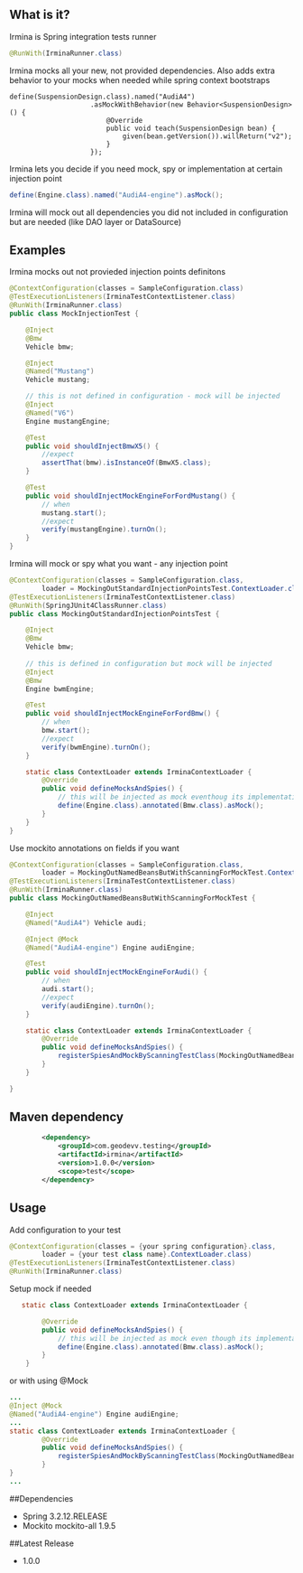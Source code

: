 ## What is it?

Irmina is Spring integration tests runner
```java
@RunWith(IrminaRunner.class)
```
Irmina mocks all your new, not provided dependencies. Also adds extra behavior to your mocks when needed while spring context bootstraps
```
define(SuspensionDesign.class).named("AudiA4")
                    .asMockWithBehavior(new Behavior<SuspensionDesign>() {
                        @Override
                        public void teach(SuspensionDesign bean) {
                            given(bean.getVersion()).willReturn("v2");
                        }
                    });
```
Irmina lets you decide if you need mock, spy or implementation at certain injection point
```java
define(Engine.class).named("AudiA4-engine").asMock();
```
Irmina will mock out all dependencies you did not included in configuration but are needed (like DAO layer or DataSource)

## Examples

Irmina mocks out not provieded injection points definitons
```java
@ContextConfiguration(classes = SampleConfiguration.class)
@TestExecutionListeners(IrminaTestContextListener.class)
@RunWith(IrminaRunner.class)
public class MockInjectionTest {

    @Inject
    @Bmw
    Vehicle bmw;

    @Inject
    @Named("Mustang")
    Vehicle mustang;

    // this is not defined in configuration - mock will be injected
    @Inject
    @Named("V6")
    Engine mustangEngine;  

    @Test
    public void shouldInjectBmwX5() {
        //expect
        assertThat(bmw).isInstanceOf(BmwX5.class);
    }

    @Test
    public void shouldInjectMockEngineForFordMustang() {
        // when
        mustang.start();
        //expect
        verify(mustangEngine).turnOn();
    }
}
```
Irmina will mock or spy what you want - any injection point 
```java
@ContextConfiguration(classes = SampleConfiguration.class,
        loader = MockingOutStandardInjectionPointsTest.ContextLoader.class)
@TestExecutionListeners(IrminaTestContextListener.class)
@RunWith(SpringJUnit4ClassRunner.class)
public class MockingOutStandardInjectionPointsTest {

    @Inject
    @Bmw
    Vehicle bmw;
     
    // this is defined in configuration but mock will be injected 
    @Inject
    @Bmw
    Engine bwmEngine;

    @Test
    public void shouldInjectMockEngineForFordBmw() {
        // when
        bmw.start();
        //expect
        verify(bwmEngine).turnOn();
    }

    static class ContextLoader extends IrminaContextLoader {
        @Override
        public void defineMocksAndSpies() {
            // this will be injected as mock eventhoug its implementation is available in configuration
            define(Engine.class).annotated(Bmw.class).asMock();  
        }
    }
}
```
Use mockito annotations on fields if you want
``` java
@ContextConfiguration(classes = SampleConfiguration.class,
        loader = MockingOutNamedBeansButWithScanningForMockTest.ContextLoader.class)
@TestExecutionListeners(IrminaTestContextListener.class)
@RunWith(IrminaRunner.class)
public class MockingOutNamedBeansButWithScanningForMockTest {

    @Inject
    @Named("AudiA4") Vehicle audi;

    @Inject @Mock
    @Named("AudiA4-engine") Engine audiEngine;

    @Test
    public void shouldInjectMockEngineForAudi() {
        // when
        audi.start();
        //expect
        verify(audiEngine).turnOn();
    }

    static class ContextLoader extends IrminaContextLoader {
        @Override
        public void defineMocksAndSpies() {
            registerSpiesAndMockByScanningTestClass(MockingOutNamedBeansButWithScanningForMockTest.class);
        }
    }

}
```

## Maven dependency
```xml
        <dependency>
            <groupId>com.geodevv.testing</groupId>
            <artifactId>irmina</artifactId>
            <version>1.0.0</version>
            <scope>test</scope>
        </dependency>
```

## Usage 
Add configuration to your test
```java
@ContextConfiguration(classes = {your spring configuration}.class,
        loader = {your test class name}.ContextLoader.class)
@TestExecutionListeners(IrminaTestContextListener.class)
@RunWith(IrminaRunner.class)
```
Setup mock if needed
```java
   static class ContextLoader extends IrminaContextLoader {

        @Override
        public void defineMocksAndSpies() {
            // this will be injected as mock even though its implementation is available in configuration
            define(Engine.class).annotated(Bmw.class).asMock(); 
        }
    }
```
or with using @Mock 
```java
...
@Inject @Mock
@Named("AudiA4-engine") Engine audiEngine;
...
static class ContextLoader extends IrminaContextLoader {
        @Override
        public void defineMocksAndSpies() {
            registerSpiesAndMockByScanningTestClass(MockingOutNamedBeansButWithScanningForMockTest.class);
        }
}
...
```


##Dependencies
* Spring 3.2.12.RELEASE
* Mockito mockito-all 1.9.5


##Latest Release
* 1.0.0


